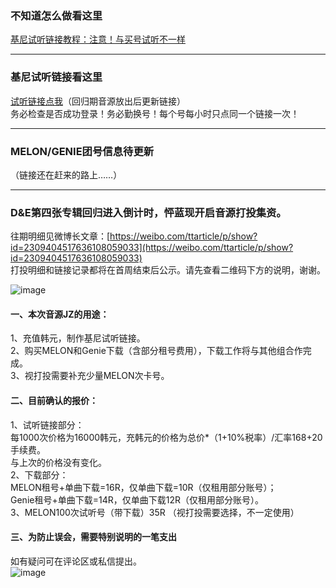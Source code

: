 ### 不知道怎么做看这里
[基尼试听链接教程：注意！与买号试听不一样](https://plxd1106.gitee.io/2020/08/12/%E5%9F%BA%E5%B0%BC%E8%AF%95%E5%90%AC%E9%93%BE%E6%8E%A5%E6%95%99%E7%A8%8B.html)

****
### 基尼试听链接看这里
[试听链接点我](https://shimo.im/docs/pVXKxWpdcY88PrYJ)（回归期音源放出后更新链接）  
务必检查是否成功登录！务必勤换号！每个号每小时只点同一个链接一次！

****
### MELON/GENIE团号信息待更新
（链接还在赶来的路上……）

****

### D&E第四张专辑回归进入倒计时，怦蓝现开启音源打投集资。
往期明细见微博长文章：[https://weibo.com/ttarticle/p/show?id=2309404517636108059033](https://weibo.com/ttarticle/p/show?id=2309404517636108059033)  
打投明细和链接记录都将在首周结束后公示。请先查看二维码下方的说明，谢谢。

![image](https://s1.ax1x.com/2020/08/23/dwEHz9.jpg)


#### 一、本次音源JZ的用途：
1、充值韩元，制作基尼试听链接。  
2、购买MELON和Genie下载（含部分租号费用），下载工作将与其他组合作完成。  
3、视打投需要补充少量MELON次卡号。  

#### 二、目前确认的报价：
1、试听链接部分：  
每1000次价格为16000韩元，充韩元的价格为总价*（1+10%税率）/汇率168+20手续费。  
与上次的价格没有变化。  
2、下载部分：  
MELON租号+单曲下载=16R，仅单曲下载=10R（仅租用部分账号）；  
Genie租号+单曲下载=14R，仅单曲下载12R（仅租用部分账号）。  
3、MELON100次试听号（带下载）35R （视打投需要选择，不一定使用） 


#### 三、为防止误会，需要特别说明的一笔支出
如有疑问可在评论区或私信提出。  
![image](https://s1.ax1x.com/2020/08/23/dweyGD.png)








